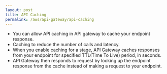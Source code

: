 ```yaml
---
layout: post
title: API Caching
permalink: /aws/api-gateway/api-caching
---
```


- You can allow API caching in API gateway to cache your endpoint response.
- Caching to reduce the number of calls and latency.
- When you enable caching for a stage, API Gateway caches responses from your endpoint for specified TTL(Time To Live) period, in seconds.
- API Gateway then responds to request by looking up the endpoint response from the cache instead of making a request to your endpoint.
